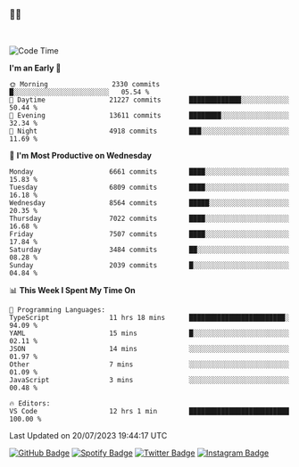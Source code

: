 ### 🤙🍺

<!-- <a href="https://github-readme-stats.vercel.app/api?username=hzak2xx&count_private=true&show_icons=true&theme=dracula">
  <img align="center" src="https://github-readme-stats.vercel.app/api?username=hzak2xx&count_private=true&show_icons=true&theme=dracula" />
</a>
</br> -->
</br>

<!--START_SECTION:waka-->
![Code Time](http://img.shields.io/badge/Code%20Time-2%2C660%20hrs%2036%20mins-blue)

**I'm an Early 🐤** 

```text
🌞 Morning                2330 commits        █░░░░░░░░░░░░░░░░░░░░░░░░   05.54 % 
🌆 Daytime                21227 commits       █████████████░░░░░░░░░░░░   50.44 % 
🌃 Evening                13611 commits       ████████░░░░░░░░░░░░░░░░░   32.34 % 
🌙 Night                  4918 commits        ███░░░░░░░░░░░░░░░░░░░░░░   11.69 % 
```
📅 **I'm Most Productive on Wednesday** 

```text
Monday                   6661 commits        ████░░░░░░░░░░░░░░░░░░░░░   15.83 % 
Tuesday                  6809 commits        ████░░░░░░░░░░░░░░░░░░░░░   16.18 % 
Wednesday                8564 commits        █████░░░░░░░░░░░░░░░░░░░░   20.35 % 
Thursday                 7022 commits        ████░░░░░░░░░░░░░░░░░░░░░   16.68 % 
Friday                   7507 commits        ████░░░░░░░░░░░░░░░░░░░░░   17.84 % 
Saturday                 3484 commits        ██░░░░░░░░░░░░░░░░░░░░░░░   08.28 % 
Sunday                   2039 commits        █░░░░░░░░░░░░░░░░░░░░░░░░   04.84 % 
```


📊 **This Week I Spent My Time On** 

```text
💬 Programming Languages: 
TypeScript               11 hrs 18 mins      ████████████████████████░   94.09 % 
YAML                     15 mins             █░░░░░░░░░░░░░░░░░░░░░░░░   02.11 % 
JSON                     14 mins             ░░░░░░░░░░░░░░░░░░░░░░░░░   01.97 % 
Other                    7 mins              ░░░░░░░░░░░░░░░░░░░░░░░░░   01.09 % 
JavaScript               3 mins              ░░░░░░░░░░░░░░░░░░░░░░░░░   00.48 % 

🔥 Editors: 
VS Code                  12 hrs 1 min        █████████████████████████   100.00 % 
```


 Last Updated on 20/07/2023 19:44:17 UTC
<!--END_SECTION:waka-->

[![GitHub Badge](https://img.shields.io/badge/GitHub-100000?style=for-the-badge&logo=github&logoColor=white)](https://github.com/hzak2xx)
[![Spotify Badge](https://img.shields.io/badge/Spotify-1ED760?&style=for-the-badge&logo=spotify&logoColor=white)](https://open.spotify.com/user/uf90s6sbbh75a1mt44clkhkvf)
[![Twitter Badge](https://img.shields.io/badge/Twitter-1DA1F2?style=for-the-badge&logo=twitter&logoColor=white)](https://twitter.com/hzak2xx)
[![Instagram Badge](https://img.shields.io/badge/Instagram-E4405F?style=for-the-badge&logo=instagram&logoColor=white)](https://www.instagram.com/hzak2xx/)
